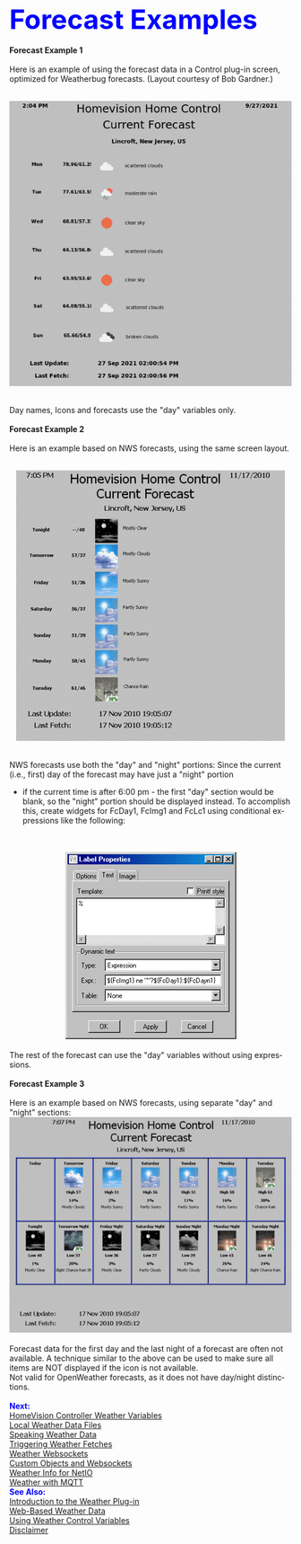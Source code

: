 <!-- $Revision: 1.7 $ -->
<!-- $Date: 2021/10/05 02:07:51 $ -->
<html>
<head>
  <title>Weather Plug-in - Forecast Examples</title>
  <link rel="prev" href="controlvars">
  <link rel="next" href="hvwxvars">
</head>

<body style="" lang="EN-US" link="blue" vlink="purple">

<font color="#0000ff" size="12"><b>Forecast Examples</b></font>
<br><br>
<b>
Forecast Example 1
</b>
<br><br>
Here is an example of using the forecast data in a Control plug-in screen,
optimized for Weatherbug forecasts. (Layout courtesy of Bob Gardner.)

<br>
<center><img  alt="Forecast Example" src="fcexample.gif"></center>
<br>

Day names, Icons and forecasts use the "day" variables only.
<br><br>
<b>
Forecast Example 2
</b>
<br><br>
Here is an example based on NWS forecasts, using the same screen layout.

<br>
<center><img  alt="Forecast Example" src="forecastexample2.gif"></center>
<br>

NWS forecasts use both the "day" and "night" portions:
Since the current (i.e., first) day of the forecast may have just a "night" portion
- if the current time is after 6:00 pm -
the first "day" section would be blank, so the "night" portion should be displayed instead.
To accomplish this, create widgets for FcDay1,
FcImg1 and FcLc1 using conditional expressions like the following:
<br>
<br>
<center><img  alt="Forecast Example" src="forecastwidget1.gif"></center>
<br>
The rest of the forecast can use the "day" variables without using expressions.
<br><br>
<b>
Forecast Example 3
</b>
<br><br>
Here is an example based on NWS forecasts, using separate "day" and "night" sections:

<br>
<center><img  alt="Forecast Example" src="forecastexample3.gif"></center>
<br>
Forecast data for the first day and the last night of a forecast are often not available.
A technique similar to the above can be used to make sure
all items are NOT displayed if the icon is not available.
<br>
Not valid for OpenWeather forecasts, as it does not have day/night distinctions.
<br><br>
<font color="#0000FF"><b>Next:</b></font><br>
<a href="hvwxvars">HomeVision Controller Weather Variables</a><br>
<a href="localwx">Local Weather Data Files</a><br>
<a href="speechwx">Speaking Weather Data</a><br>
<a href="wxtriggers">Triggering Weather Fetches</a><br>
<a href="wxws">Weather Websockets</a><br>
<a href="custom">Custom Objects and Websockets</a><br>
<a href="netio">Weather Info for NetIO</a><br>
<a href="wxmqtt">Weather with MQTT</a><br>
<font color="#0000FF"><b>See Also:</b></font><br>
<a href="index">Introduction to the Weather Plug-in</a><br>
<a href="webwx">Web-Based Weather Data</a><br>
<a href="controlvars">Using Weather Control Variables</a><br>
<a href="disclaimer">Disclaimer</a><br>
</body>
</html>
